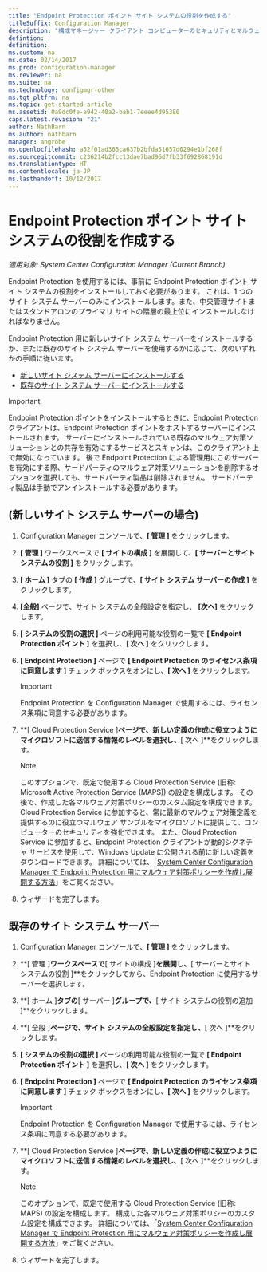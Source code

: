 ```yaml
---
title: "Endpoint Protection ポイント サイト システムの役割を作成する"
titleSuffix: Configuration Manager
description: "構成マネージャー クライアント コンピューターのセキュリティとマルウェアを管理するように Endpoint Protection を構成する方法について説明します。"
defintion: 
definition: 
ms.custom: na
ms.date: 02/14/2017
ms.prod: configuration-manager
ms.reviewer: na
ms.suite: na
ms.technology: configmgr-other
ms.tgt_pltfrm: na
ms.topic: get-started-article
ms.assetid: 0a9dc0fe-a942-40a2-bab1-7eeee4d95380
caps.latest.revision: "21"
author: NathBarn
ms.author: nathbarn
manager: angrobe
ms.openlocfilehash: a52f01ad365ca637b2bfda51657d0294e1bf268f
ms.sourcegitcommit: c236214b2fcc13dae7bad96d7fb33f692868191d
ms.translationtype: HT
ms.contentlocale: ja-JP
ms.lasthandoff: 10/12/2017
---
```

# <a name="create-an-endpoint-protection-point-site-system-role"></a>Endpoint Protection ポイント サイト システムの役割を作成する

*適用対象: System Center Configuration Manager (Current Branch)*

 Endpoint Protection を使用するには、事前に Endpoint Protection ポイント サイト システムの役割をインストールしておく必要があります。 これは、1 つのサイト システム サーバーのみにインストールします。また、中央管理サイトまたはスタンドアロンのプライマリ サイトの階層の最上位にインストールしなければなりません。

 Endpoint Protection 用に新しいサイト システム サーバーをインストールするか、または既存のサイト システム サーバーを使用するかに応じて、次のいずれかの手順に従います。
 - [新しいサイト システム サーバーにインストールする](#new-site-system-server)
 - [既存のサイト システム サーバーにインストールする](#existing-site-system-server)

> [!IMPORTANT]
>  Endpoint Protection ポイントをインストールするときに、Endpoint Protection クライアントは、Endpoint Protection ポイントをホストするサーバーにインストールされます。 サーバーにインストールされている既存のマルウェア対策ソリューションとの共存を有効にするサービスとスキャンは、このクライアント上で無効になっています。 後で Endpoint Protection による管理用にこのサーバーを有効にする際、サードパーティのマルウェア対策ソリューションを削除するオプションを選択しても、サードパーティ製品は削除されません。 サードパーティ製品は手動でアンインストールする必要があります。

## <a name="new-site-system-server"></a>(新しいサイト システム サーバーの場合)

1.  Configuration Manager コンソールで、**[ 管理 ]** をクリックします。

2.  **[ 管理 ]** ワークスペースで **[ サイトの構成 ]** を展開して、**[ サーバーとサイト システムの役割 ]** をクリックします。

3.  **[ ホーム ]** タブの **[ 作成 ]** グループで、**[ サイト システム サーバーの作成 ]** をクリックします。

4.  **[全般]** ページで、サイト システムの全般設定を指定し、 **[次へ]** をクリックします。

5.  **[ システムの役割の選択 ]** ページの利用可能な役割の一覧で **[ Endpoint Protection ポイント ]** を選択し、**[ 次へ ]** をクリックします。

6.  **[ Endpoint Protection ]** ページで **[ Endpoint Protection のライセンス条項に同意します ]** チェック ボックスをオンにし、**[ 次へ ]** をクリックします。

    > [!IMPORTANT]
    >  Endpoint Protection を Configuration Manager で使用するには、ライセンス条項に同意する必要があります。

7.  **[ Cloud Protection Service ]**ページで、新しい定義の作成に役立つようにマイクロソフトに送信する情報のレベルを選択し、**[ 次へ ]**をクリックします。

    > [!NOTE]
    >  このオプションで、既定で使用する Cloud Protection Service (旧称: Microsoft Active Protection Service (MAPS)) の設定を構成します。 その後で、作成した各マルウェア対策ポリシーのカスタム設定を構成できます。 Cloud Protection Service に参加すると、常に最新のマルウェア対策定義を提供するのに役立つマルウェア サンプルをマイクロソフトに提供して、コンピューターのセキュリティを強化できます。 また、Cloud Protection Service に参加すると、Endpoint Protection クライアントが動的シグネチャ サービスを使用して、Windows Update に公開される前に新しい定義をダウンロードできます。 詳細については、「[System Center Configuration Manager で Endpoint Protection 用にマルウェア対策ポリシーを作成し展開する方法](endpoint-antimalware-policies.md)」をご覧ください。

8.  ウィザードを完了します。


## <a name="existing-site-system-server"></a>既存のサイト システム サーバー

1.  Configuration Manager コンソールで、**[ 管理 ]** をクリックします。

2.  **[ 管理 ]**ワークスペースで**[ サイトの構成 ]**を展開し、**[ サーバーとサイト システムの役割 ]**をクリックしてから、Endpoint Protection に使用するサーバーを選択します。

3.  **[ ホーム ]**タブの**[ サーバー ]**グループで、**[ サイト システムの役割の追加 ]**をクリックします。

4.  **[ 全般 ]**ページで、サイト システムの全般設定を指定し、**[ 次へ ]**をクリックします。

5.  **[ システムの役割の選択 ]** ページの利用可能な役割の一覧で **[ Endpoint Protection ポイント ]** を選択し、**[ 次へ ]** をクリックします。

6.  **[ Endpoint Protection ]** ページで **[ Endpoint Protection のライセンス条項に同意します ]** チェック ボックスをオンにし、**[ 次へ ]** をクリックします。

    > [!IMPORTANT]
    >  Endpoint Protection を Configuration Manager で使用するには、ライセンス条項に同意する必要があります。

7.  **[ Cloud Protection Service ]**ページで、新しい定義の作成に役立つようにマイクロソフトに送信する情報のレベルを選択し、**[ 次へ ]**をクリックします。

    > [!NOTE]
    >  このオプションで、既定で使用する Cloud Protection Service (旧称: MAPS) の設定を構成します。 構成した各マルウェア対策ポリシーのカスタム設定を構成できます。 詳細については、「[System Center Configuration Manager で Endpoint Protection 用にマルウェア対策ポリシーを作成し展開する方法](endpoint-antimalware-policies.md)」をご覧ください。

8.  ウィザードを完了します。
